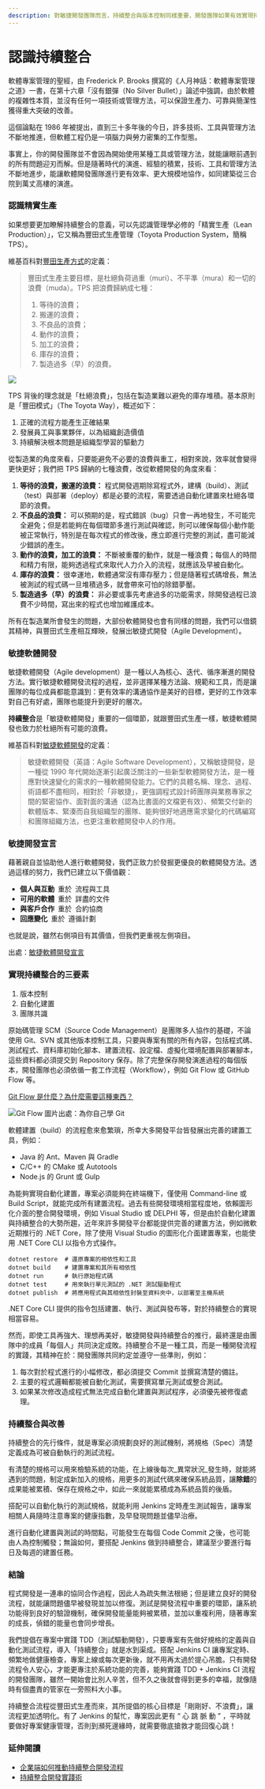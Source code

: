 ```yaml
---
description: 對敏捷開發團隊而言，持續整合與版本控制同樣重要，開發團隊如果有效實現持續整合，會比沒有使用它的團隊，更快交付出正確的軟體實作。
---
```


# 認識持續整合

軟體專案管理的聖經，由 Frederick P. Brooks 撰寫的《人月神話：軟體專案管理之道》一書，在第十六章「沒有銀彈（No Silver Bullet）」論述中強調，由於軟體的複雜性本質，並沒有任何一項技術或管理方法，可以保證生產力、可靠與簡潔性獲得重大突破的改善。

這個論點在 1986 年被提出，直到三十多年後的今日，許多技術、工具與管理方法不斷地推進，但軟體工程仍是一項腦力與勞力密集的工作型態。

事實上，你的開發團隊並不會因為開始使用某種工具或管理方法，就能讓眼前遇到的所有問題迎刃而解。但是隨著時代的演進、經驗的積累，技術、工具和管理方法不斷地進步，能讓軟體開發團隊進行更有效率、更大規模地協作，如同建築從三合院到萬丈高樓的演進。

### 認識精實生產

如果想要更加瞭解持續整合的意義，可以先認識管理學必修的「精實生產（Lean Production）」，它又稱為豐田式生產管理（Toyota Production System，簡稱 TPS）。

維基百科對[豐田生產方式](http://zh.wikipedia.org/wiki/%E8%B1%90%E7%94%B0%E7%94%9F%E7%94%A2%E6%96%B9%E5%BC%8F)的定義：

> 豐田式生產主要目標，是杜絕負荷過重（muri）、不平準（mura）和一切的浪費（muda）。TPS 把浪費歸納成七種：
>
> 1. 等待的浪費；
> 2. 搬運的浪費；
> 3. 不良品的浪費；
> 4. 動作的浪費；
> 5. 加工的浪費；
> 6. 庫存的浪費；
> 7. 製造過多（早）的浪費。

![](https://github.com/agileworks-tw/tutorial/raw/ithome/jenkinsWithDocker/jenkins/basic/7_wastes.jpg)

TPS 背後的理念就是「杜絕浪費」，包括在製造業難以避免的庫存堆積。基本原則是「豐田模式」（The Toyota Way），概述如下：

1. 正確的流程方能產生正確結果
2. 發展員工與事業夥伴，以為組織創造價值
3. 持續解決根本問題是組織型學習的驅動力

從製造業的角度來看，只要能避免不必要的浪費與重工，相對來說，效率就會變得更快更好；我們把 TPS 歸納的七種浪費，改從軟體開發的角度來看：

1. **等待的浪費，搬運的浪費：** 程式開發週期除寫程式外，建構（build）、測試（test）與部署（deploy）都是必要的流程，需要透過自動化建置來杜絕各環節的浪費。
2. **不良品的浪費：** 可以預期的是，程式錯誤（bug）只會一再地發生，不可能完全避免；但是若能夠在每個環節多進行測試與確認，則可以確保每個小動作能被正常執行，特別是在每次程式的修改後，應立即進行完整的測試，盡可能減少錯誤的產生。
3. **動作的浪費，加工的浪費：** 不斷被重覆的動作，就是一種浪費；每個人的時間和精力有限，能夠透過程式來取代人力介入的流程，就應該及早被自動化。
4. **庫存的浪費：** 很幸運地，軟體通常沒有庫存壓力；但是隨著程式碼增長，無法被測試的程式碼一旦堆積過多，就會帶來可怕的除錯夢靨。
5. **製造過多（早）的浪費：** 非必要或事先考慮過多的功能需求，除開發過程已浪費不少時間，寫出來的程式也增加維護成本。

所有在製造業所會發生的問題，大部份軟體開發也會有同樣的問題，我們可以借鏡其精神，與豐田式生產相互輝映，發展出敏捷式開發（Agile Development）。

### 敏捷軟體開發

敏捷軟體開發（Agile development）是一種以人為核心、迭代、循序漸進的開發方法。實行敏捷軟體開發流程的過程，並非選擇某種方法論、規範和工具，而是讓團隊的每位成員都能意識到：更有效率的溝通協作是美好的目標，更好的工作效率對自己有好處，團隊也能提升到更好的層次。

**持續整合**是「敏捷軟體開發」重要的一個環節，就跟豐田式生產一樣，敏捷軟體開發也致力於杜絕所有可能的浪費。

維基百科對[敏捷軟體開發](http://zh.wikipedia.org/wiki/%E6%95%8F%E6%8D%B7%E8%BD%AF%E4%BB%B6%E5%BC%80%E5%8F%91)的定義：

> 敏捷軟體開發（英語：Agile Software Development），又稱敏捷開發，是一種從 1990 年代開始逐漸引起廣泛關注的一些新型軟體開發方法，是一種應對快速變化的需求的一種軟體開發能力。它們的具體名稱、理念、過程、術語都不盡相同，相對於「非敏捷」，更強調程式設計師團隊與業務專家之間的緊密協作、面對面的溝通（認為比書面的文檔更有效）、頻繁交付新的軟體版本、緊湊而自我組織型的團隊、能夠很好地適應需求變化的代碼編寫和團隊組織方法，也更注重軟體開發中人的作用。

### 敏捷開發宣言

藉著親自並協助他人進行軟體開發，我們正致力於發掘更優良的軟體開發方法。透過這樣的努力，我們已建立以下價值觀：

* **個人與互動** 重於 流程與工具
* **可用的軟體** 重於 詳盡的文件
* **與客戶合作** 重於 合約協商
* **回應變化** 重於 遵循計劃

也就是說，雖然右側項目有其價值，但我們更重視左側項目。

出處：[敏捷軟體開發宣言](http://agilemanifesto.org/iso/zhcht/manifesto.html)

### 實現持續整合的三要素

1. 版本控制
2. 自動化建置
3. 團隊共識

原始碼管理 SCM（Source Code Management）是團隊多人協作的基礎，不論使用 Git、SVN 或其他版本控制工具，只要與專案有關的所有內容，包括程式碼、測試程式、資料庫初始化腳本、建置流程、設定檔、虛擬化環境配置與部署腳本，這些資料都必須提交到 Repository 保存。除了完整保存開發演進過程的每個版本，開發團隊也必須依循一套工作流程（Workflow），例如 Git Flow 或 GitHub Flow 等。

[Git Flow 是什麼？為什麼需要這種東西？](https://gitbook.tw/chapters/gitflow/why-need-git-flow.html)

![Git Flow &#x5716;&#x7247;&#x51FA;&#x8655;&#xFF1A;&#x70BA;&#x4F60;&#x81EA;&#x5DF1;&#x5B78; Git](.gitbook/assets/image%20%2824%29.png)

軟體建置（build）的流程愈來愈繁瑣，所幸大多開發平台皆發展出完善的建置工具，例如：

* Java 的 Ant、Maven 與 Gradle
* C/C++ 的 CMake 或 Autotools
* Node.js 的 Grunt 或 Gulp

為能夠實現自動化建置，專案必須能夠在終端機下，僅使用 Command-line 或 Build Script，就能完成所有建置流程。過去有些開發環境相當程度地，依賴圖形化介面的整合開發環境，例如 Visual Studio 或 DELPHI 等，但是由於自動化建置與持續整合的大勢所趨，近年來許多開發平台都能提供完善的建置方法，例如微軟近期推行的 .NET Core，除了使用 Visual Studio 的圖形化介面建置專案，也能使用 .NET Core CLI 以指令方式操作。

```text
dotnet restore  # 還原專案的相依性和工具
dotnet build    # 建置專案和其所有相依性
dotnet run      # 執行原始程式碼
dotnet test     # 用來執行單元測試的 .NET 測試驅動程式
dotnet publish  # 將應用程式與其相依性封裝至資料夾中，以部署至主機系統
```

.NET Core CLI 提供的指令包括建置、執行、測試與發布等，對於持續整合的實現相當容易。

然而，即使工具再強大、理想再美好，敏捷開發與持續整合的推行，最終還是由團隊中的成員「每個人」共同決定成敗。持續整合不是一種工具，而是一種開發流程的實踐，其精神在於：開發團隊共同約定並遵守一些準則，例如：

1. 每次對於程式進行的小幅修改，都必須提交 Commit 並撰寫清楚的備註。
2. 主要的程式邏輯都能被自動化測試，需要撰寫單元測試或整合測試。
3. 如果某次修改造成程式無法完成自動化建置與測試程序，必須優先被修復處理。

### 持續整合與改善

持續整合的先行條件，就是專案必須規劃良好的測試機制，將規格（Spec）清楚定義成為可被自動執行的測試流程。

有清楚的規格可以用來檢驗系統的功能，在上線後每次_異常狀況_發生時，就能將遇到的問題，制定成新加入的規格，用更多的測試代碼來確保系統品質，讓**除錯**的成果能被累積、保存在規格之中，如此一來就能累積成為系統品質的後盾。

搭配可以自動化執行的測試規格，就能利用 Jenkins 定時產生測試報告，讓專案相關人員隨時注意專案的健康指數，及早發現問題並儘早治療。

進行自動化建置與測試的時間點，可能發生在每個 Code Commit 之後，也可能由人為控制觸發；無論如何，要搭配 Jenkins 做到持續整合，建議至少要進行每日及每週的建置任務。

### 結論

程式開發是一連串的協同合作過程，因此人為疏失無法根絕；但是建立良好的開發流程，就能讓問題儘早被發現並加以修復。測試是開發流程中重要的環節，讓系統功能得到良好的驗證機制，確保開發能量能夠被累積，並加以重複利用，隨著專案的成長，偵錯的能量也會同步增長。

我們提倡在專案中實踐 TDD（測試驅動開發），只要專案有先做好規格的定義與自動化測試流程，導入「持續整合」就是水到渠成。搭配 Jenkins CI 讓專案定時、頻繁地做健康檢查，專案上線或每次更新後，就不用再太過於提心吊膽。只有開發流程令人安心，才能更專注於系統功能的完善，能夠實踐 TDD + Jenkins CI 流程的開發團隊，雖然一開始會比別人辛苦，但不久之後就會得到更多的幸福，就像隨時有個盡責的管家在一旁照料大小事。

持續整合流程從豐田式生產而來，其所提倡的核心目標是「剛剛好、不浪費」，讓流程更加透明化。有了 Jenkins 的幫忙，專案因此更有 “ 心 跳 脈 動 ” ，平時就要做好專案健康管理，否則到瀕死邊緣時，就需要徹底搶救才能回復心跳！

### 延伸閱讀

* [企業端如何推動持續整合開發流程](http://www.ithome.com.tw/guest-post/98457)
* [持續整合開發實踐術](https://www.ithome.com.tw/article/94710)



